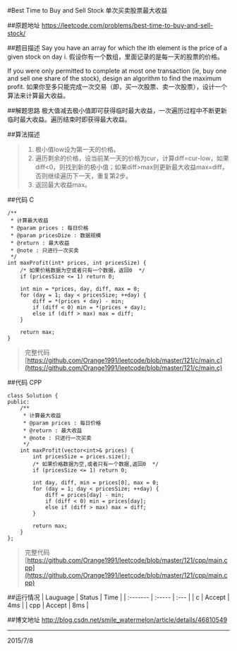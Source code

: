 #Best Time to Buy and Sell Stock 单次买卖股票最大收益

##原题地址
https://leetcode.com/problems/best-time-to-buy-and-sell-stock/

##题目描述
Say you have an array for which the ith element is the price of a given stock on day i.
假设你有一个数组，里面记录的是每一天的股票的价格。

If you were only permitted to complete at most one transaction (ie, buy one and sell one share of the stock), design an algorithm to find the maximum profit.
如果你至多只能完成一次交易（即，买一次股票、卖一次股票），设计一个算法来计算最大收益。

##解题思路
极大值减去极小值即可获得临时最大收益，一次遍历过程中不断更新临时最大收益。遍历结束时即获得最大收益。

##算法描述
> 1. 极小值low设为第一天的价格。
> 2. 遍历剩余的价格，设当前某一天的价格为cur，计算diff=cur-low，如果diff<0，则找到新的极小值；如果diff>max则更新最大收益max=diff，否则继续遍历下一天，重复第2步。
> 3. 返回最大收益max。

##代码 C

```
/**
 * 计算最大收益
 * @param prices : 每日价格
 * @param pricesDize : 数据规模
 * @return : 最大收益 
 * @note : 只进行一次买卖
 */
int maxProfit(int* prices, int pricesSize) {
    /* 如果价格数据为空或者只有一个数据，返回0  */
    if (pricesSize <= 1) return 0;

    int min = *prices, day, diff, max = 0;
    for (day = 1; day < pricesSize; ++day) {
        diff = *(prices + day) - min;
        if (diff < 0) min = *(prices + day);
        else if (diff > max) max = diff;
    }

    return max;
}
```

> 完整代码[https://github.com/Orange1991/leetcode/blob/master/121/c/main.c](https://github.com/Orange1991/leetcode/blob/master/121/c/main.c)

##代码 CPP

```
class Solution {
public:
    /**
     * 计算最大收益
     * @param prices : 每日价格
     * @return : 最大收益 
     * @note : 只进行一次买卖
     */
    int maxProfit(vector<int>& prices) {
        int pricesSize = prices.size();
        /* 如果价格数据为空,或者只有一个数据,返回0  */
        if (pricesSize <= 1) return 0;

        int day, diff, min = prices[0], max = 0;
        for (day = 1; day < pricesSize; ++day) {
            diff = prices[day] - min;
            if (diff < 0) min = prices[day];
            else if (diff > max) max = diff;
        }

        return max;
    }
};
```
> 完整代码[https://github.com/Orange1991/leetcode/blob/master/121/cpp/main.cpp](https://github.com/Orange1991/leetcode/blob/master/121/cpp/main.cpp)

##运行情况
| Lauguage | Status | Time |
| :------- | :----- | :--- |
| c        | Accept | 4ms  |
| cpp      | Accept | 8ms  |

##博文地址
http://blog.csdn.net/smile_watermelon/article/details/46810549

---
2015/7/8
